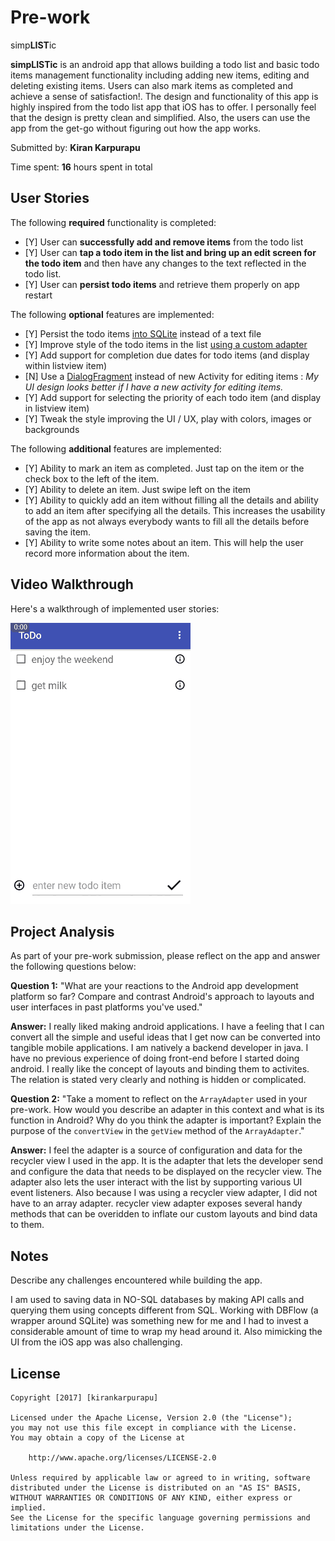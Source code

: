 # Pre-work   
simp**LIST**ic

**simpLISTic** is an android app that allows building a todo list and basic todo items management functionality including adding new items, editing and deleting existing items. Users can also mark items as completed and achieve a sense of satisfaction!. The design and functionality of this app is highly inspired from the todo list app that iOS has to offer. I personally feel that the design is pretty clean and simplified. Also, the users can use the app from the get-go without figuring out how the app works.

Submitted by: **Kiran Karpurapu**

Time spent: **16** hours spent in total

## User Stories

The following **required** functionality is completed:

* [Y] User can **successfully add and remove items** from the todo list
* [Y] User can **tap a todo item in the list and bring up an edit screen for the todo item** and then have any changes to the text reflected in the todo list.
* [Y] User can **persist todo items** and retrieve them properly on app restart

The following **optional** features are implemented:

* [Y] Persist the todo items [into SQLite](http://guides.codepath.com/android/Persisting-Data-to-the-Device#sqlite) instead of a text file
* [Y] Improve style of the todo items in the list [using a custom adapter](http://guides.codepath.com/android/Using-an-ArrayAdapter-with-ListView)
* [Y] Add support for completion due dates for todo items (and display within listview item)
* [N] Use a [DialogFragment](http://guides.codepath.com/android/Using-DialogFragment) instead of new Activity for editing items : *My UI design looks better if I have a new activity for editing items.*
* [Y] Add support for selecting the priority of each todo item (and display in listview item)
* [Y] Tweak the style improving the UI / UX, play with colors, images or backgrounds

The following **additional** features are implemented:

* [Y] Ability to mark an item as completed. Just tap on the item or the check box to the left of the item.
* [Y] Ability to delete an item. Just swipe left on the item
* [Y] Ability to quickly add an item without filling all the details and ability to add an item after specifying all the details. This increases the usability of the app as not always everybody wants to fill all the details before saving the item.
* [Y] Ability to write some notes about an item. This will help the user record more information about the item.


## Video Walkthrough

Here's a walkthrough of implemented user stories:

<img src='walkthrough.gif' title='Video Walkthrough' width='' alt='Video Walkthrough' />


## Project Analysis

As part of your pre-work submission, please reflect on the app and answer the following questions below:

**Question 1:** "What are your reactions to the Android app development platform so far? Compare and contrast Android's approach to layouts and user interfaces in past platforms you've used."

**Answer:** I really liked making android applications. I have a feeling that I can convert all the simple and useful ideas that I get now can be converted into tangible mobile applications. I am natively a backend developer in java. I have no previous experience of doing front-end before I started doing android. I really like the concept of layouts and binding them to activites. The relation is stated very clearly and nothing is hidden or complicated.

**Question 2:** "Take a moment to reflect on the `ArrayAdapter` used in your pre-work. How would you describe an adapter in this context and what is its function in Android? Why do you think the adapter is important? Explain the purpose of the `convertView` in the `getView` method of the `ArrayAdapter`."

**Answer:** I feel the adapter is a source of configuration and data for the recycler view I used in the app. It is the adapter that lets the developer send and configure the data that needs to be displayed on the recycler view. The adapter also lets the user interact with the list by supporting various UI event listeners. Also because I was using a recycler view adapter, I did not have to an array adapter. recycler view adapter exposes several handy methods that can be overidden to inflate our custom layouts and bind data to them.

## Notes

Describe any challenges encountered while building the app.

I am used to saving data in NO-SQL databases by making API calls and querying them using concepts different from SQL. Working with DBFlow (a wrapper around SQLite) was something new for me and I had to invest a considerable amount of time to wrap my head around it. Also mimicking the UI from the iOS app was also challenging.

## License

    Copyright [2017] [kirankarpurapu]

    Licensed under the Apache License, Version 2.0 (the "License");
    you may not use this file except in compliance with the License.
    You may obtain a copy of the License at

        http://www.apache.org/licenses/LICENSE-2.0

    Unless required by applicable law or agreed to in writing, software
    distributed under the License is distributed on an "AS IS" BASIS,
    WITHOUT WARRANTIES OR CONDITIONS OF ANY KIND, either express or implied.
    See the License for the specific language governing permissions and
    limitations under the License.